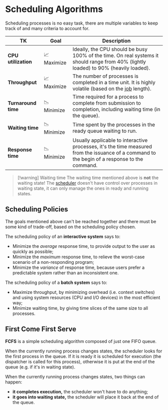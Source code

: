 # Scheduling Algorithms

Scheduling processes is no easy task, there are multiple variables to keep track of and many criteria to account for.

| **TK**              | **Goal**    | **Description**                                                                                                                               |
| ------------------- | ----------- | --------------------------------------------------------------------------------------------------------------------------------------------- |
| **CPU utilization** | 📈 Maximize | Ideally, the CPU should be busy 100% of the time. On real systems it should range from 40% (lightly loaded) to 90% (heavily loaded).          |
| **Throughput**      | 📈 Maximize | The number of processes is completed in a time unit. It is highly volatile (based on the [job](?TK) length).                                  |
| **Turnaround time** | 📉 Minimize | Time required for a process to complete from submission to completion, including waiting time (in the queue).                                 |
| **Waiting time**    | 📉 Minimize | Time spent by the processes in the ready queue waiting to run.                                                                                |
| **Response time**   | 📉 Minimize | Usually applicable to interactive processes, it's the time measured from the issuance of a command to the begin of a response to the command. |

> [!warning] Waiting time
> The waiting time mentioned above is **not** the waiting state! The [scheduler](Systems%20and%20Networking/Unit%201/Process%20Handling/Process%20Scheduling.md#Process%20Scheduler) doesn't have control over processes in waiting state, it can only manage the ones in ready and running states.

## Scheduling Policies

The goals mentioned above can't be reached together and there must be some kind of trade-off, based on the scheduling policy chosen.

The scheduling policy of an **interactive system** says to:
- Minimize the *average* response time, to provide output to the user as quickly as possible;
- Minimize the *maximum* response time, to relieve the worst-case scenario of a non-responding program;
- Minimize the *variance* of response time, because users prefer a predictable system rather than an inconsistent one.

The scheduling policy of a **batch system** says to:
- Maximize throughput, by minimizing overhead (i.e. context switches) and using system resources (CPU and I/O devices) in the most efficient way;
- Minimize waiting time, by giving time slices of the same size to all processes.

## First Come First Serve

**FCFS** is a simple scheduling algorithm composed of just one FIFO queue.

When the currently running process changes states, the scheduler looks for the first process in the queue. If it is ready it is scheduled for execution (the dispatcher is called for this process), otherwise it is put at the end of the queue (e.g. if it's in waiting state).

When the currently running process changes states, two things can happen:
- **it completes execution,** the scheduler won't have to do anything;
- **it goes into waiting state,** the scheduler will place it back at the end of the queue.



